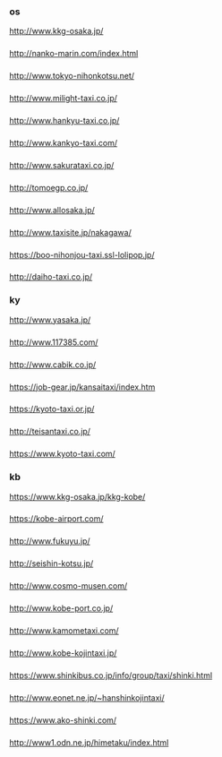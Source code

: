 
### os
http://www.kkg-osaka.jp/
###
http://nanko-marin.com/index.html
###
http://www.tokyo-nihonkotsu.net/
###
http://www.milight-taxi.co.jp/
###
http://www.hankyu-taxi.co.jp/
###
http://www.kankyo-taxi.com/
###
http://www.sakurataxi.co.jp/
###
http://tomoegp.co.jp/
###
http://www.allosaka.jp/
###
http://www.taxisite.jp/nakagawa/
###
https://boo-nihonjou-taxi.ssl-lolipop.jp/
###
http://daiho-taxi.co.jp/


### ky
http://www.yasaka.jp/
###
http://www.117385.com/
###
http://www.cabik.co.jp/
###
https://job-gear.jp/kansaitaxi/index.htm
###
https://kyoto-taxi.or.jp/
###
http://teisantaxi.co.jp/
###
https://www.kyoto-taxi.com/



### kb
https://www.kkg-osaka.jp/kkg-kobe/

###
https://kobe-airport.com/
###
http://www.fukuyu.jp/
###
http://seishin-kotsu.jp/
###
http://www.cosmo-musen.com/
###
http://www.kobe-port.co.jp/
###
http://www.kamometaxi.com/
###
http://www.kobe-kojintaxi.jp/
###
https://www.shinkibus.co.jp/info/group/taxi/shinki.html
###
http://www.eonet.ne.jp/~hanshinkojintaxi/
###
https://www.ako-shinki.com/
###
http://www1.odn.ne.jp/himetaku/index.html
###

###



